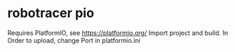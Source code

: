 # robotracer pio


Requires PlatformIO, see https://platformio.org/
Import project and build.
In Order to upload, change Port in platformio.ini
